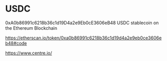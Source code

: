 # USDC
0xA0b86991c6218b36c1d19D4a2e9Eb0cE3606eB48
USDC stablecoin on the Ethereum Blockchain

https://etherscan.io/token/0xa0b86991c6218b36c1d19d4a2e9eb0ce3606eb48#code


https://www.centre.io/
